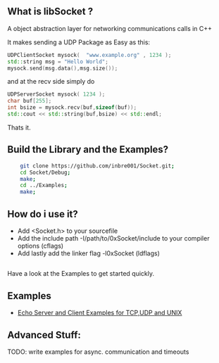 ## What is libSocket ?
A object abstraction layer for networking communications calls in C++

It makes sending a UDP Package as Easy as this:
```C++
UDPClientSocket mysock(  "www.example.org" , 1234 );
std::string msg = "Hello World";
mysock.send(msg.data(),msg.size());
```
and at the recv side simply do
```C++
UDPServerSocket mysock( 1234 );
char buf[255];
int bsize = mysock.recv(buf,sizeof(buf));
std::cout << std::string(buf,bsize) << std::endl;
```
Thats it. 

## Build the Library and the Examples?
```Bash
    git clone https://github.com/inbre001/Socket.git;
    cd Socket/Debug;
    make;
    cd ../Examples;
    make;
```
## How do i use it? 
* Add \<Socket.h\> to your sourcefile
* Add the include path -I/path/to/0xSocket/include to your compiler options (cflags)
* Add lastly add the linker flag -l0xSocket (ldflags)

## 


Have a look at the Examples to get started quickly.
## Examples

*  [Echo Server and Client Examples for TCP,UDP and UNIX ](src/Examples.cpp)



## Advanced Stuff:
TODO: write examples for async. communication and timeouts



